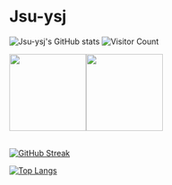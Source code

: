 #                  Jsu-ysj
![Jsu-ysj's GitHub stats](https://github-readme-stats.vercel.app/api?username=Jsu-ysj&show_icons=true&theme=tokyonight)
![Visitor Count](https://profile-counter.glitch.me/Jsu-ysj/count.svg)
<!-- GitHub 数据统计 -->
<img height="137px" src="https://github-readme-stats-git-masterrstaa-rickstaa.vercel.app/api?username=Jsu-ysj&hide_title=true&hide_border=true&show_icons=trueline_height=21&text_color=000&icon_color=000&bg_color=0,ea6161,ffc64d,fffc4d,52fa5a&theme=graywhite" /><img height="137px" src="https://github-readme-stats-git-masterrstaa-rickstaa.vercel.app/api/top-langs/?username=Jsu-ysj&hide_title=true&hide_border=true&layout=compact&langs_count=6&text_color=000&icon_color=fff&bg_color=0,52fa5a,4dfcff,c64dff&theme=graywhite" /><br><br>

[![GitHub Streak](https://github-readme-streak-stats.herokuapp.com/?user=Jsu-ysj)](https://git.io/streak-stats)

[![Top Langs](https://github-readme-stats.vercel.app/api/top-langs/?username=Jsu-ysj&layout=compact)](https://github.com/Jsu-ysj/github-readme-stats)

